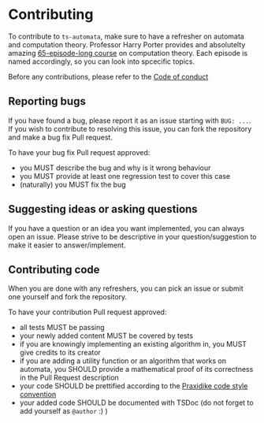 # Contributing

To contribute to `ts-automata`, make sure to have a refresher on automata and computation theory. 
Professor Harry Porter provides and absolutelty amazing [65-episode-long course](https://www.youtube.com/watch?v=TOsMcgIK95k&list=PLbtzT1TYeoMjNOGEiaRmm_vMIwUAidnQz)
on computation theory. Each episode is named accordingly, so you can look into spcecific topics.

Before any contributions, please refer to the [Code of conduct](./CODE_OF_CONDUCT.md)

## Reporting bugs
If you have found a bug, please report it as an issue starting with `BUG: ...`. 
If you wish to contribute to resolving this issue, you can fork the repository and make a bug fix Pull request.

To have your bug fix Pull request approved:
- you MUST describe the bug and why is it wrong behaviour
- you MUST provide at least one regression test to cover this case
- (naturally) you MUST fix the bug

## Suggesting ideas or asking questions
If you have a question or an idea you want implemented, you can always open an issue. Please strive to be descriptive in your 
question/suggestion to make it easier to answer/implement.

## Contributing code
When you are done with any refreshers, you can pick an issue or submit one yourself and fork the repository. 

To have your contribution Pull request approved:
- all tests MUST be passing
- your newly added content MUST be covered by tests
- if you are knowingly implementing an existing algorithm in, you MUST give credits to its creator
- if you are adding a utility function or an algorithm that works on automata, you SHOULD provide a mathematical proof of its correctness in the Pull Request description
- your code SHOULD be prettified according to the [Praxidike code style convention](https://github.com/TeamPraxidike/.github/blob/main/.prettierrc.yaml)
- your added code SHOULD be documented with TSDoc (do not forget to add yourself as `@author` :) )
